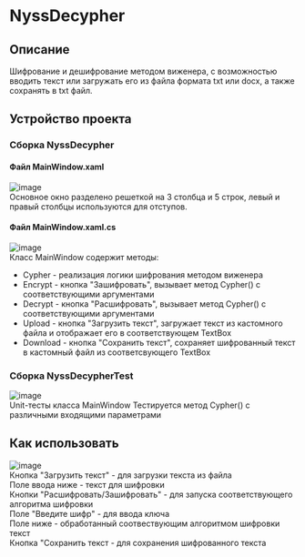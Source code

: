 # NyssDecypher
## Описание
Шифрование и дешифрование методом виженера, с возможностью вводить текст или загружать его из файла формата txt или docx, а также сохранять в txt файл.
## Устройство проекта
### Сборка NyssDecypher
#### Файл MainWindow.xaml
![image](https://user-images.githubusercontent.com/94297614/165263899-a755bb64-372f-49d5-8f1c-66743b2673c9.png)  
Основное окно разделено решеткой на 3 столбца и 5 строк, левый и правый столбцы используются для отступов.
#### Файл MainWindow.xaml.cs
![image](https://user-images.githubusercontent.com/94297614/165266522-00c5e60f-b4e7-4f7f-af2e-d53ac38733c6.png)  
Класс MainWindow содержит методы:
- Cypher - реализация логики шифрования методом виженера
- Encrypt - кнопка "Зашифровать", вызывает метод Cypher() с соответствующими аргументами
- Decrypt - кнопка "Расшифровать", вызывает метод Cypher() с соответствующими аргументами
- Upload - кнопка "Загрузить текст", загружает текст из кастомного файла и отображает его в соответствующем TextBox
- Download - кнопка "Сохранить текст", сохраняет шифрованный текст в кастомный файл из соответсвующего TextBox
### Сборка NyssDecypherTest
![image](https://user-images.githubusercontent.com/94297614/165269397-8479e0fd-60e6-4dc3-a4fc-8a9f5534a2dd.png)  
Unit-тесты класса MainWindow
Тестируется метод Cypher() с различными входящими параметрами
## Как использовать
![image](https://user-images.githubusercontent.com/94297614/165258773-8f3ab02d-a1e4-46cb-ba81-7c3e24d91248.png)  
Кнопка "Загрузить текст" - для загрузки текста из файла  
Поле ввода ниже - текст для шифровки  
Кнопки "Расшифровать/Зашифровать" - для запуска соответствующего алгоритма шифровки  
Поле "Введите шифр" - для ввода ключа  
Поле ниже - обработанный соотвествующим алгоритмом шифровки текст  
Кнопка "Сохранить текст - для сохранения шифрованного текста  
